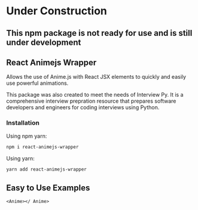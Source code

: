 # Under Construction

## This npm package is not ready for use and is still under development

## React Animejs Wrapper

Allows the use of Anime.js with React JSX elements to quickly and easily use powerful animations.

This package was also created to meet the needs of Interview Py. It is a comprehensive interview prepration resource that prepares software developers and engineers for coding interviews using Python.

### Installation

Using npm yarn:

```sh
npm i react-animejs-wrapper
```

Using yarn:

```sh
yarn add react-animejs-wrapper
```

## Easy to Use Examples

```txt
<Anime></ Anime>
```
